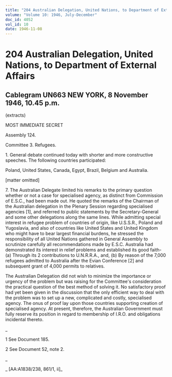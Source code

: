 ```yaml
---
title: "204 Australian Delegation, United Nations, to Department of External Affairs"
volume: "Volume 10: 1946, July-December"
doc_id: 4052
vol_id: 10
date: 1946-11-08
---
```


# 204 Australian Delegation, United Nations, to Department of External Affairs

## Cablegram UN663 NEW YORK, 8 November 1946, 10.45 p.m.

(extracts)

MOST IMMEDIATE SECRET

Assembly 124.

Committee 3. Refugees.

1\. General debate continued today with shorter and more constructive speeches. The following countries participated:

Poland, United States, Canada, Egypt, Brazil, Belgium and Australia.

[matter omitted]

7\. The Australian Delegate limited his remarks to the primary question whether or not a case for specialised agency, as distinct from Commission of E.S.C., had been made out. He quoted the remarks of the Chairman of the Australian delegation in the Plenary Session regarding specialised agencies [1], and referred to public statements by the Secretary-General and some other delegations along the same lines. While admitting special interest in refugee problem of countries of origin, like U.S.S.R., Poland and Yugoslavia, and also of countries like United States and United Kingdom who might have to bear largest financial burdens, he stressed the responsibility of all United Nations gathered in General Assembly to scrutinize carefully all recommendations made by E.S.C. Australia had demonstrated its interest in relief problems and established its good faith- (a) Through its 2 contributions to U.N.R.R.A., and, (b) By reason of the 7,000 refugees admitted to Australia after the Evian Conference [2] and subsequent grant of 4,000 permits to relatives.

The Australian Delegation did not wish to minimize the importance or urgency of the problem but was raising for the Committee's consideration the practical question of the best method of solving it. No satisfactory proof had yet been given in the discussion that the only efficient way to deal with the problem was to set up a new, complicated and costly, specialised agency. The onus of proof lay upon those countries supporting creation of specialised agency. At present, therefore, the Australian Government must fully reserve its position in regard to membership of I.R.O. and obligations incidental thereto.

_

1 See Document 185.

2 See Document 52, note 2.

_

_ [AA:A1838/238, 861/1, ii]_
